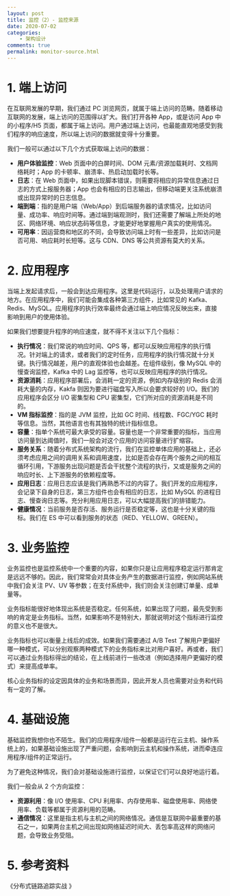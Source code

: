 ```yaml
---
layout: post
title: 监控（2）- 监控来源
date: 2020-07-02
categories:
    - 架构设计
comments: true
permalink: monitor-source.html
---
```


# 1. 端上访问

在互联网发展的早期，我们通过 PC 浏览网页，就属于端上访问的范畴。随着移动互联网的发展，端上访问的范围得以扩大。我们打开各种 App，或是访问 App 中的小程序/H5 页面，都属于端上访问。用户通过端上访问，也最能直观地感受到我们程序的响应速度，所以端上访问的数据就变得十分重要。

我们一般可以通过以下几个方式获取端上访问的数据：

- **用户体验监控**：Web 页面中的白屏时间、DOM 元素/资源加载耗时、文档网络耗时；App 的卡顿率、崩溃率、热启动加载时长等。
- **日志**：在 Web 页面中，如果出现脚本错误，则需要将相应的异常信息通过日志的方式上报服务器；App 也会有相应的日志输出，但移动端更关注系统崩溃或出现异常时的日志信息。
- **端到端**：指的是用户端（Web/App）到后端服务器的请求情况，比如访问量、成功率、响应时间等。通过端到端观测时，我们还需要了解端上所处的地区、网络环境、响应状态码等信息，才能更好地掌握用户真实的使用情况。
- **可用率**：因运营商和地区的不同，会导致访问端上时有一些差异，比如访问是否可用、响应耗时长短等。这与 CDN、DNS 等公共资源有莫大的关系。

# 2. 应用程序

当端上发起请求后，一般会到达应用程序。这里是代码运行，以及处理用户请求的地方。在应用程序中，我们可能会集成各种第三方组件，比如常见的 Kafka、Redis、MySQL。应用程序的执行效率最终会通过端上响应情况反映出来，直接影响到用户的使用体验。

如果我们想要提升程序的响应速度，就不得不关注以下几个指标：

- **执行情况**：我们常说的响应时间、QPS 等，都可以反映应用程序的执行情况。针对端上的请求，或者我们的定时任务，应用程序的执行情况就十分关键。执行情况越差，用户的直观体验也会越差。在组件级别，像 MySQL 中的慢查询监控，Kafka 中的 Lag 监控等，也可以反映应用程序的执行情况。
- **资源消耗**：应用程序部署后，会消耗一定的资源，例如内存级别的 Redis 会消耗大量的内存，Kakfa 则因为要进行磁盘写入所以会要求较好的 I/O。我们的应用程序会区分 I/O 密集型和 CPU 密集型，它们所对应的资源消耗是不同的。
- **VM 指标监控**：指的是 JVM 监控，比如 GC 时间、线程数、FGC/YGC 耗时等信息。当然，其他语言也有其独特的统计指标信息。
- **容量**：指单个系统可最大承受的容量。容量也是一个非常重要的指标，当应用访问量到达阈值时，我们一般会对这个应用的访问容量进行扩缩容。
- **服务关系**：随着分布式系统架构的流行，我们在监控单体应用的基础上，还必须考虑应用之间的调用关系和调用速度，比如是否会存在两个服务之间的相互循环引用，下游服务出现问题是否会干扰整个流程的执行，又或是服务之间的响应时长、上下游服务的依赖程度等。
- **应用日志**：应用日志应该是我们再熟悉不过的内容了。我们开发的应用程序，会记录下自身的日志，第三方组件也会有相应的日志，比如 MySQL 的进程日志、慢查询日志等。充分利用应用日志，可以大幅提高我们的排错能力。
- **健康情况**：当前服务是否存活、服务运行是否稳定等，这也是十分关键的指标。我们在 ES 中可以看到服务的状态（RED、YELLOW、GREEN）。

# 3. 业务监控

业务监控也是监控系统中一个重要的内容，如果你只是让应用程序稳定运行那肯定是远远不够的。因此，我们常常会对具体业务产生的数据进行监控，例如网站系统中我们会关注 PV、UV 等参数；在支付系统中，我们则会关注创建订单量、成单量等。

业务指标能很好地体现出系统是否稳定。任何系统，如果出现了问题，最先受到影响的肯定是业务指标。当然，如果影响不是特别大，那就说明对这个指标进行监控的意义也不是很大。

业务指标也可以衡量上线后的成效。如果我们需要通过 A/B Test 了解用户更偏好哪一种模式，可以分别观察两种模式下的业务指标来比对用户喜好。再或者，我们可以通过业务指标得出的结论，在上线前进行一些改进（例如选择用户更偏好的模式）来提高成单率。

核心业务指标的设定因具体的业务和场景而异，因此开发人员也需要对业务和代码有一定的了解。

# 4. 基础设施

基础监控我想你也不陌生。我们的应用程序/组件一般都是运行在云主机、操作系统上的，如果基础设施出现了严重问题，会影响到云主机和操作系统，进而牵连应用程序/组件的正常运行。

为了避免这种情况，我们会对基础设施进行监控，以保证它们可以良好地运行着。

我们一般会从 2 个方向监控：

- **资源利用**：像 I/O 使用率、CPU 利用率、内存使用率、磁盘使用率、网络使用率、负载等都属于资源利用的范畴。
- **通信情况**：这里是指主机与主机之间的网络情况。通信是互联网中最重要的基石之一，如果两台主机之间出现如网络延迟时间大、丢包率高这样的网络问题，会导致业务受阻。

# 5. 参考资料

《分布式链路追踪实战 》